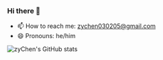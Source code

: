 ### Hi there 👋


- 📫 How to reach me: zychen030205@gmail.com
- 😄 Pronouns: he/him

![zyChen's GitHub stats](https://github-readme-stats.vercel.app/api?username=Mintisn&show_icons=true&theme=tokyonight)
